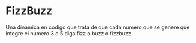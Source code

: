 # FizzBuzz
Una dinamica en codigo que trata de que cada numero que se genere que integre el numero 3 o 5 diga fizz o buzz o fizzbuzz

